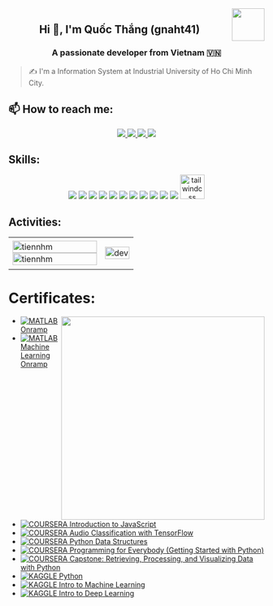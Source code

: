 <!-- <img align="left" width="400" src="https://github.githubassets.com/images/modules/profile/profile-first-repo.svg" /> -->
<img align="right" width="64" src="https://github.com/gnaht41.png" />
<!-- <img align="right" width="64" src="https://img.icons8.com/color/48/vietnam-circular.png" /> -->


<h2 align="center">Hi 👋, I'm Quốc Thắng (gnaht41)</h2>
<p align="center">
  <h3 align="center">A passionate developer from Vietnam 🇻🇳 </h3>
</p>


> ✍ I'm a Information System at Industrial University of Ho Chi Minh City.

## 📫 How to reach me:

<p align="center">
  <a href="https://www.linkedin.com/in/qu%E1%BB%91c-th%E1%BA%AFng-62574a271/" target="_blank">
    <img src="https://img.icons8.com/fluent/48/000000/linkedin.png"/>
  </a>
  <a href="https://www.facebook.com/gnaht41" alt="Facebook">
    <img src="https://img.icons8.com/fluent/48/000000/facebook-new.png" target="_blank" />
  </a> 
  <a href="https://github.com/gnaht41" alt="Github">
    <img src="https://img.icons8.com/fluent/48/000000/github.png"/>
  </a> 
  <a href="mailto:gnaht41@gmail.com" alt="Email">
    <img src="https://img.icons8.com/fluent/48/000000/mailing.png"/>
  </a>
</p>


## Skills:
<p align="center">
  <img src="![image](https://github.com/user-attachments/assets/14803b13-71b8-459a-a982-8ac12d36e80d)
"/>
  <img src="https://img.icons8.com/color/48/000000/mysql-logo.png"/>
  <img src="https://img.icons8.com/color/48/000000/mongodb.png"/>
  <img src="![image](https://github.com/user-attachments/assets/144c21c0-6316-47a4-b365-9118a2116f0f)
"/>
  <img src="https://img.icons8.com/color/48/000000/git.png"/>
  <img src="https://img.icons8.com/color/48/000000/github-2.png"/>
  <img src="https://img.icons8.com/color/48/000000/visual-studio-code-2019.png"/>
  <img src="![image](https://github.com/user-attachments/assets/440309d5-f78e-48b8-bf88-115ad1fdff7b)
"/>
  <img src="![image](https://github.com/user-attachments/assets/dae71aba-7ca4-4317-b1d3-b142e71d0273)
"/>
  <img src="![image](https://github.com/user-attachments/assets/87700cb0-b166-4a0f-aeb6-47c3d8ef60d1)
"/>
  <img src="![image](https://github.com/user-attachments/assets/c4ab0db7-8631-44df-825f-4104e2acb4ce)
"/>
  <img width="48" height="48" src="https://img.icons8.com/color/48/tailwindcss.png" alt="tailwindcss"/>
</p>

## Activities:

<table style="width:100%;">
  <tr>
    <td>
      <img src="https://github-readme-stats.vercel.app/api/top-langs/?username=tiennhm&bg_color=FFFFFF00&text_color=179fa3&layout=compact&hide=CSS&langs_count=10&custom_title=Top%20ngôn%20ngữ%20được%20dùng" alt="tiennhm" width="100%"/>
      <img src="https://github-readme-stats.vercel.app/api?username=tiennhm&bg_color=FFFFFF00&text_color=179fa3&show_icons=true&count_private=true&include_all_commits=true&custom_title=Hoạt%20động%20trên%20Github" alt="tiennhm" width="100%"/>
    </td>
    <td>
      <p align="center"> 
        <img src="https://cdn.dribbble.com/users/1059583/screenshots/4171367/coding-freak.gif" alt="dev" width="100%"/>
      </p>
    </td>
  </tr>
</table>

# Certificates:

<img align="right" width="400" src="https://github.githubassets.com/images/modules/profile/profile-joined-github.svg">

- [![MATLAB](https://img.shields.io/badge/-MATLAB-orange) Onramp](https://matlabacademy.mathworks.com/progress/share/certificate.html?id=c2f444b8-d6ce-4eef-9934-48d7fa7da2d1)
- [![MATLAB](https://img.shields.io/badge/-MATLAB-orange) Machine Learning Onramp](https://matlabacademy.mathworks.com/progress/share/certificate.html?id=ad7fb8de-67d7-487f-95ee-f3871a61b1e1)
- [![COURSERA](https://img.shields.io/badge/-COURSERA-green) Introduction to JavaScript](https://www.coursera.org/account/accomplishments/certificate/XFNU3UXCK5DG)
- [![COURSERA](https://img.shields.io/badge/-COURSERA-green) Audio Classification with TensorFlow](https://www.coursera.org/account/accomplishments/certificate/MBSDFCKQ9X8E)
- [![COURSERA](https://img.shields.io/badge/-COURSERA-green) Python Data Structures](https://www.coursera.org/account/accomplishments/certificate/PQMJRCLM7BCQ)
- [![COURSERA](https://img.shields.io/badge/-COURSERA-green) Programming for Everybody (Getting Started with Python)](https://www.coursera.org/account/accomplishments/certificate/V7MK7JDL96DU)
- [![COURSERA](https://img.shields.io/badge/-COURSERA-green) Capstone: Retrieving, Processing, and Visualizing Data with Python](https://www.coursera.org/account/accomplishments/certificate/DVXXD98ESKLP)
- [![KAGGLE](https://img.shields.io/badge/-KAGGLE-blue) Python](https://www.kaggle.com/learn/certification/nguyenhuynhminhtien/python)
- [![KAGGLE](https://img.shields.io/badge/-KAGGLE-blue) Intro to Machine Learning](https://www.kaggle.com/learn/certification/nguyenhuynhminhtien/intro-to-machine-learning)
- [![KAGGLE](https://img.shields.io/badge/-KAGGLE-blue) Intro to Deep Learning](https://www.kaggle.com/learn/certification/nguyenhuynhminhtien/intro-to-deep-learning)
